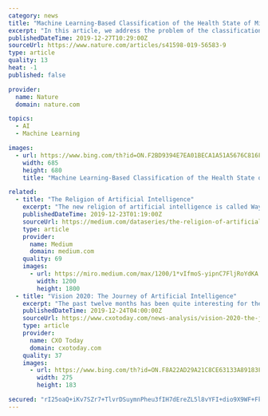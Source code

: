 ```yaml
---
category: news
title: "Machine Learning-Based Classification of the Health State of Mice Colon in Cancer Study from Confocal Laser Endomicroscopy"
excerpt: "In this article, we address the problem of the classification of the health state of the colon’s wall of mice, possibly injured by cancer with machine learning approaches. This problem is essential for translational research on cancer and is a priori challenging since the amount of data is usually limited in all preclinical studies for ..."
publishedDateTime: 2019-12-27T10:29:00Z
sourceUrl: https://www.nature.com/articles/s41598-019-56583-9
type: article
quality: 13
heat: -1
published: false

provider:
  name: Nature
  domain: nature.com

topics:
  - AI
  - Machine Learning

images:
  - url: https://www.bing.com/th?id=ON.F2BD9394E7EA01BECA1A51A5676C816F
    width: 685
    height: 680
    title: "Machine Learning-Based Classification of the Health State of Mice Colon in Cancer Study from Confocal Laser Endomicroscopy"

related:
  - title: "The Religion of Artificial Intelligence"
    excerpt: "The new religion of artificial intelligence is called Way of the Future. It is founded by Anthony Levandowski. He was titulated by Wired in 2017 as the: “… engineer at the heart of the Uber/Waymo lawsuit.” The controversy is already tantalising."
    publishedDateTime: 2019-12-23T01:19:00Z
    sourceUrl: https://medium.com/dataseries/the-religion-of-artificial-intelligence-884c43aa972b
    type: article
    provider:
      name: Medium
      domain: medium.com
    quality: 69
    images:
      - url: https://miro.medium.com/max/1200/1*vIfmoS-yipnC7FljRoYdKA.jpeg
        width: 1200
        height: 1800
  - title: "Vision 2020: The Journey of Artificial Intelligence"
    excerpt: "The past twelve months has been quite interesting for the progress that artificial intelligence has made. From facial recognition to Elon Musk’s Neuralink, the story of AI has made the front pages regularly though not as frequently as some may have expected. There were several innovations through 2019 across domains such as big data ..."
    publishedDateTime: 2019-12-24T04:00:00Z
    sourceUrl: https://www.cxotoday.com/news-analysis/vision-2020-the-journey-of-artificial-intelligence/
    type: article
    provider:
      name: CXO Today
      domain: cxotoday.com
    quality: 37
    images:
      - url: https://www.bing.com/th?id=ON.F8A22AD29A21C8CE63133A89183FF04C
        width: 275
        height: 183

secured: "rI25oaQ+iKv7SZr7+TlvrDSuymnPheu3fIH7dEreZL5l8vYFI+dio9X9WF+Fkyeph14b0wKWee/iEFRjDzNkNuNLzGWMPM8+jzCMfZf1bHVvpKeNHuIhObjznDDwmeIMMxUH6u8miwAR8pcIBOCl33w1HO4PWP9ZxcEy5VqAya1Ioaz+gACISS77iRySQ5Kgy/+OEAt8hOT9EGMNwF6avQfrSzkD8nWCExcSsE5TX40hhzbCaWmfKU9BCYEIH+NDUoIbbEW3aAUDCEqoPldwMg==;CcV0sfP+OLqV41BLIp2Lmw=="
---
```


